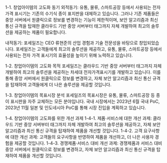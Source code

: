 1-1. 창업아이템의 고도화 동기
외적동기: 유통, 물류, 스마트공장 등에서 사용되는 전자 가격 표시기는 기존의 수기식 종이 표지판을 대체하고 있습니다. 그러나 기존 제품들은 중앙 서버에서 원클릭으로 정보를 변경하는 기능이 제한적이며, 보안 알고리즘과 최신 통신 규격을 탑재한 클라우드 기반 중앙 서버부터 태그까지 자체 개발하여 최고의 솔루션을 제공하는 제품이 필요합니다.

내적동기: 포세일즈는 CEO 류현준의 산업 경험과 기술 전문성을 바탕으로 창업되었습니다. 포세일즈는 고객들에게 최고의 솔루션을 제공하고, 유통, 물류, 스마트공장 등에서 사용되는 전자 가격 표시기의 효율성을 높이기 위해 노력하고 있습니다.

1-2. 창업아이템의 고도화 목적
포세일즈는 클라우드 기반 중앙 서버부터 태그까지 자체 개발하여 최고의 솔루션을 제공하는 차세대 전자가격표시기를 개발하고 있습니다. 이를 통해 중앙 서버에서 원클릭으로 정보를 변경하고, 자체 보안 알고리즘과 최신 통신 규격을 탑재하여 고객들에게 더 나은 솔루션을 제공할 것입니다.

1-3. 창업아이템의 목표시장 분석
포세일즈의 목표시장은 유통, 물류, 스마트공장 등 종이 표시판을 자주 교체하는 모든 분야입니다. 국내 시장에서는 2023년 6월 국내 PoC, 2023년 11월 일본 및 인도네시아 PoC를 통해 시장 진입을 계획하고 있습니다.

1-4. 창업아이템의 고도화를 위한 개선 과제
1-4-1. 제품·서비스에 대한 개선 과제: 클라우드 기반 중앙 서버부터 태그까지 자체 개발하여 최고의 솔루션을 제공하고, 자체 보안 알고리즘과 최신 통신 규격을 탑재하여 제품을 개선할 것입니다.
1-4-2. 고객 요구사항에 대한 개선 과제: 고객들의 요구사항을 반영하여 제품을 개선하고, 더 나은 사용자 경험을 제공할 것입니다.
1-4-3. 경쟁제품·서비스 대비 개선 과제: 경쟁제품과 서비스 대비 중앙 서버에서 원클릭으로 정보를 변경하고, 자체 보안 알고리즘과 최신 통신 규격을 탑재하여 제품을 개선할 것입니다.
